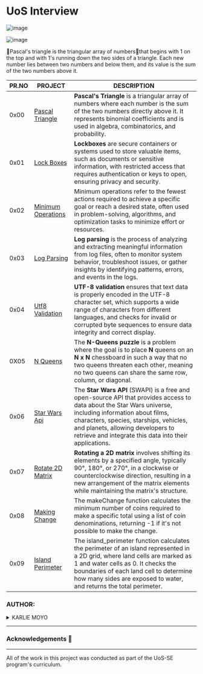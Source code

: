 # UoS Interview

![image](https://github.com/user-attachments/assets/b0f65594-3f6e-43ba-aa07-fb00704522a5)

![image](https://github.com/user-attachments/assets/cc057f59-3b32-4887-9a53-9f53886a709c)

🔺Pascal's triangle is the triangular array of numbers🔢that begins with 1 on the top and with 1's running down the two sides of a triangle. Each new number lies between two numbers and below them, and its value is the sum of the two numbers above it.

| PR.NO | PROJECT                                                                                                                                                 | DESCRIPTION |
| ----- | ------------------------------------------------------------------------------------------------------------------------------------------------------- | ----------- |
| 0x00 | [Pascal Triangle](./0x00-pascal_triangle/)                                                                                    | **Pascal's Triangle** is a triangular array of numbers where each number is the sum of the two numbers directly above it. It represents binomial coefficients and is used in algebra, combinatorics, and probability.|      
| 0x01 | [Lock Boxes](./0x01-lockboxes/)                                                                                     | **Lockboxes** are secure containers or systems used to store valuable items, such as documents or sensitive information, with restricted access that requires authentication or keys to open, ensuring privacy and security.
| 0x02 | [Minimum Operations](./0x02-minimum_operations/)                                                                                      | Minimum operations refer to the fewest actions required to achieve a specific goal or reach a desired state, often used in problem-solving, algorithms, and optimization tasks to minimize effort or resources.                                                                                                                                                                
| 0x03| [Log Parsing](./0x03-log_parsing/)                                                                  | **Log parsing** is the process of analyzing and extracting meaningful information from log files, often to monitor system behavior, troubleshoot issues, or gather insights by identifying patterns, errors, and events in the logs.|
|  0x04 |  [Utf8 Validation](./0x04-utf8_validation/)                                                                         | **UTF-8 validation** ensures that text data is properly encoded in the UTF-8 character set, which supports a wide range of characters from different languages, and checks for invalid or corrupted byte sequences to ensure data integrity and correct display.                |
| 0X05  | [N Queens](./0x05-nqueens/)                                                    |The **N-Queens puzzle** is a problem where the goal is to place **N** queens on an **N x N** chessboard in such a way that no two queens threaten each other, meaning no two queens can share the same row, column, or diagonal. |
| 0x06  | [Star Wars Api](./0x06-starwars_api/)                                                             | The **Star Wars API** (SWAPI) is a free and open-source API that provides access to data about the Star Wars universe, including information about films, characters, species, starships, vehicles, and planets, allowing developers to retrieve and integrate this data into their applications.|
|  0x07 | [Rotate 2D Matrix](./0x07-rotate_2d_matrix/)                                                                              | **Rotating a 2D matrix** involves shifting its elements by a specified angle, typically 90°, 180°, or 270°, in a clockwise or counterclockwise direction, resulting in a new arrangement of the matrix elements while maintaining the matrix's structure.|
| 0x08 |  [Making Change](./0x08-making_change/)                                                                       | The makeChange function calculates the minimum number of coins required to make a specific total using a list of coin denominations, returning -1 if it's not possible to make the change.|
| 0x09 | [Island Perimeter](./0x09-island_perimeter/)                                                                   | The island_perimeter function calculates the perimeter of an island represented in a 2D grid, where land cells are marked as 1 and water cells as 0. It checks the boundaries of each land cell to determine how many sides are exposed to water, and returns the total perimeter. |
         

### AUTHOR:
<details>
    <summary>KARLIE MOYO</summary>
    <ul>
        <li>
            <a href="https://github.com/karlie-moyo">Github</a>
        </li>
        <li>
            <a href="https://twitter.com/karlieemoyo">Twitter</a>
        </li>
        <li>
            <a href="https://karlieemoyo@gmail.com">e-mail</a>
        </li>
    </ul>
</details>

---

### Acknowledgements  :pray:
___
All of the work in this project was conducted as part of the UoS-SE program's curriculum.

